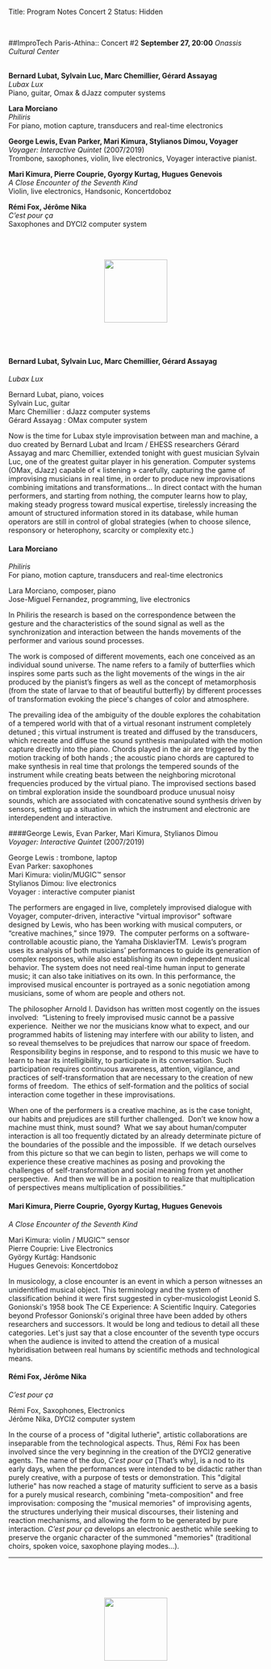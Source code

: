 Title: Program Notes Concert 2
Status: Hidden

<br>

##ImproTech Paris-Athina::  Concert  #2
**September 27, 20:00** *Onassis Cultural Center*  
<br>

**Bernard Lubat, Sylvain Luc, Marc Chemillier, Gérard Assayag**  
*Lubax Lux*  
Piano, guitar, Omax & dJazz computer systems

**Lara Morciano**  
*Philiris*  
For piano, motion capture, transducers and real-time electronics

**George Lewis, Evan Parker, Mari Kimura, Stylianos Dimou, Voyager**  
*Voyager: Interactive Quintet* (2007/2019)  
Trombone, saxophones, violin, live electronics, Voyager interactive pianist.

**Mari Kimura, Pierre Couprie, Gyorgy Kurtag, Hugues Genevois**  
*A Close Encounter of the Seventh Kind*  
Violin, live electronics, Handsonic, Koncertdoboz

**Rémi Fox, Jérôme Nika**  
 *C’est pour ça*  
Saxophones and DYCI2 computer system

<br>
<br>

<p align="center">
<img src="../images/IKPoster_frag19.png" width="125" >
</p>

<br>
<br>


#### Bernard Lubat, Sylvain Luc, Marc Chemillier, Gérard Assayag
*Lubax Lux*  

Bernard Lubat, piano, voices  
Sylvain Luc, guitar  
Marc Chemillier : dJazz computer systems  
Gérard Assayag : OMax computer system  

Now is the time for Lubax style improvisation between man and machine, a duo created by Bernard Lubat and Ircam / EHESS researchers Gérard Assayag and marc Chemillier, extended tonight with guest musician  Sylvain Luc, one of the greatest guitar player in his generation. Computer systems (OMax, dJazz) capable of « listening » carefully, capturing the game of improvising musicians in real time, in order to produce new improvisations combining imitations and transformations... In direct contact with the human performers, and starting from nothing, the computer learns how to play, making steady progress toward musical expertise, tirelessly increasing the amount of structured information stored in its database, while human operators are still in control of global strategies (when to choose silence, responsory or heterophony, scarcity or complexity etc.)


#### Lara Morciano
*Philiris*  
For piano, motion capture, transducers and real-time electronics  

Lara Morciano, composer, piano  
Jose-Miguel Fernandez, programming, live electronics  

In Philiris the research is based on the correspondence between the gesture and the characteristics of the sound signal as well as the synchronization and interaction between the hands movements of the performer and various sound processes.

The work is composed of different movements, each one conceived as an individual sound universe. The name refers to a family of butterflies which inspires some parts such as the light movements of the wings in the air produced by the pianist’s fingers as well as the concept of metamorphosis (from the state of larvae to that of beautiful butterfly) by different processes of transformation evoking the piece's changes of color and atmosphere.

The prevailing idea of the ambiguity of the double explores the cohabitation of a tempered world with that of a virtual resonant instrument completely detuned ; this virtual instrument is treated and diffused by the transducers, which recreate and diffuse the sound synthesis manipulated with the motion capture directly into the piano.
Chords played in the air are triggered by the motion tracking of both hands ; the acoustic piano chords are captured to make synthesis in real time that prolongs the tempered sounds of the instrument while creating beats between the neighboring microtonal frequencies produced by the virtual piano. The improvised sections based on timbral exploration inside the soundboard produce unusual noisy sounds, which are associated with concatenative sound synthesis driven by sensors, setting up a situation in which the instrument and electronic are interdependent and interactive.


####George Lewis, Evan Parker, Mari Kimura, Stylianos Dimou  
*Voyager: Interactive Quintet* (2007/2019)

George Lewis : trombone, laptop  
Evan Parker: saxophones  
Mari Kimura: violin/MUGIC™ sensor  
Stylianos Dimou: live electronics  
Voyager : interactive computer pianist  

The performers are engaged in live, completely improvised dialogue with Voyager, computer-driven, interactive "virtual improvisor" software designed by Lewis, who has been working with musical computers, or “creative machines,” since 1979.  The computer performs on a software-controllable acoustic piano, the Yamaha DisklavierTM.  Lewis’s program uses its analysis of both musicians’ performances to guide its generation of complex responses, while also establishing its own independent musical behavior. The system does not need real-time human input to generate music; it can also take initiatives on its own. In this performance, the improvised musical encounter is portrayed as a sonic negotiation among musicians, some of whom are people and others not. 

The philosopher Arnold I. Davidson has written most cogently on the issues involved:  “Listening to freely improvised music cannot be a passive experience.  Neither we nor the musicians know what to expect, and our programmed habits of listening may interfere with our ability to listen, and so reveal themselves to be prejudices that narrow our space of freedom.  Responsibility begins in response, and to respond to this music we have to learn to hear its intelligibility, to participate in its conversation. Such participation requires continuous awareness, attention, vigilance, and practices of self-transformation that are necessary to the creation of new forms of freedom.  The ethics of self-formation and the politics of social interaction come together in these improvisations.

When one of the performers is a creative machine, as is the case tonight, our habits and prejudices are still further challenged.  Don’t we know how a machine must think, must sound?  What we say about human/computer interaction is all too frequently dictated by an already determinate picture of the boundaries of the possible and the impossible.  If we detach ourselves from this picture so that we can begin to listen, perhaps we will come to experience these creative machines as posing and provoking the challenges of self-transformation and social meaning from yet another perspective.  And then we will be in a position to realize that multiplication of perspectives means multiplication of possibilities.”



#### Mari Kimura, Pierre Couprie, Gyorgy Kurtag, Hugues Genevois
*A Close Encounter of the Seventh Kind*

Mari Kimura: violin / MUGIC™ sensor  
Pierre Couprie: Live Electronics  
György Kurtág: Handsonic  
Hugues Genevois: Koncertdoboz  

In musicology, a close encounter is an event in which a person witnesses an unidentified musical object. This terminology and the system of classification behind it were first suggested in cyber-musicologist Leonid S. Gonionski's 1958 book The CE Experience: A Scientific Inquiry. Categories beyond Professor Gonionski's original three have been added by others researchers and successors. It would be long and tedious to detail all these categories. Let's just say that a close encounter of the seventh type occurs when the audience is invited to attend the creation of a musical hybridisation between real humans by scientific methods and technological means.


#### Rémi Fox, Jérôme Nika
*C’est pour ça*  

Rémi Fox, Saxophones, Electronics  
Jérôme Nika, DYCI2 computer system  

In the course of a process of "digital lutherie", artistic collaborations are inseparable from the technological aspects. Thus, Rémi Fox has been involved since the very beginning in the creation of the DYCI2 generative agents. The name of the duo, *C’est pour ça* [That’s why], is a nod to its early days, when the performances were intended to be didactic rather than purely creative, with a purpose of tests or demonstration. This "digital lutherie" has now reached a stage of maturity sufficient to serve as a basis for a purely musical research, combining "meta-composition" and free improvisation: composing the "musical memories" of improvising agents, the structures underlying their musical discourses, their listening and reaction mechanisms, and allowing the form to be generated by pure interaction. *C’est pour ça* develops an electronic aesthetic while seeking to preserve the organic character of the summoned "memories" (traditional choirs, spoken voice, saxophone playing modes...).



---
<br>
<br>
<br>

<p align="center">
<img src="../images/IKPoster_frag20.png" width="125" >
</p>
